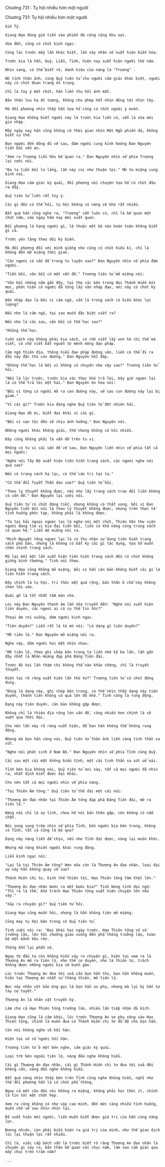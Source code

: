 




Chương 731 : Tụ hội nhiều hơn một người


Chương 731: Tụ hội nhiều hơn một người

	Giờ Tý.

	Giang Hạo đúng giờ tiến vào phiến đá công cộng khu vực.

	Vừa đến, cũng có chút kinh ngạc.

	Cùng lúc trước mấy lần khác biệt, lần này nhân số xuất hiện biến hóa.

	Trước kia là hắn, Quỷ, Liễu, Tinh, hiện nay xuất hiện người thứ năm.

	Nhìn sang, có thể biết rõ, danh hiệu của nàng là "Trương" .

	Nữ tính thân ảnh, cùng Quỷ tiên tử cho người cảm giác khác biệt, người này có chút đoan trang ổn trọng.

	Chỉ là tùy ý một chút, hắn liền thu hồi ánh mắt.

	Bản thân lưu hạ ấn tượng, không cho phép hết nhìn đông tới nhìn tây.

	Mà đối phương nhìn thấy hắn tựa hồ cũng có chút ngoài ý muốn.

	Giang Hạo không biết người này là trước kia liền có, vẫn là vừa mới gia nhập.

	Mấy ngày nay hắn cũng không có thời gian nhìn Mật Ngữ phiến đá, không biết cụ thể.

	Bọn người đến đông đủ về sau, đám người cung kính hướng Đan Nguyên tiền bối vấn an.

	"Xem ra Trương tiểu hữu bế quan ra." Đan Nguyên nhìn về phía Trương lại cười nói.

	"Đa tạ tiền bối lo lắng, lần này coi như thuận lợi." Mở to miệng cung kính nói.

	Giang Hạo cảm giác kỳ quái, đối phương nói chuyện tựa hồ có chút đâu ra đấy.

	Quỷ tiên tử liền rất tùy ý.

	Cái gì đều có thể hỏi, tụ hội không có nàng sẽ khó rất nhiều.

	Bất quá hắn cũng nghe ra, "Trương" vẫn luôn có, chỉ là bế quan một chút năm, vào ngay hôm nay mới xuất quan.

	Đối phương là hạng người gì, lệ thuộc một bộ nào hoàn toàn không biết gì cả.

	Trước yên lặng theo dõi kỳ biến.

	Mà đối phương đối với mình giống như cũng có chút hiếu kì, chỉ là không đến mở miệng thời gian.

	"Các ngươi có vấn đề trong tu luyện sao?" Đan Nguyên nhìn về phía đám người.

	"Tiền bối, vãn bối có một vấn đề." Trương tiên tử mở miệng nói:

	"Vãn bối những năm gần đây, tại thư các bên trong đọc Thánh Hiền bút mực, phát hiện có người đã từng lấy văn nhập đạo, nơi này có chút kỳ quái.

	Hắn nhập đạo là bởi vì cảm ngộ, vẫn là trong sách có kiểu khác lực lượng?

	Nếu như là cảm ngộ, tại sao muốn đặc biệt viết ra?

	Nếu như là cái sau, vãn bối có thể học sao?"

	"Không thể học.

	Cuốn sách này không phải kia sách, có chữ viết lấy sơn hà chi thế mà viết, có chữ viết bắt nguồn từ mênh mông đạo pháp.

	Cảm ngộ thiên địa, thông hiểu đạo pháp đường vân, liền có thể đi ra đầu này đặc thù con đường." Đan Nguyên hồi đáp.

	"Không thể học là bởi vì không có chuyện như vậy sao?" Trương tiên tử hỏi.

	"Nếu là lúc trước, trước kia xác thực khó trả lời, bây giờ ngược lại là có thể trả lời một hai." Đan Nguyên ôn hòa nói:

	"Bởi vì từng có người mở ra con đường này, về sau con đường này lại bị giam."

	"Vì cái gì?" Trước kia đang nghe Quỷ tiên tử đột nhiên hỏi.

	Giang Hạo đê mi, biết đại khái vì cái gì.

	"Bởi vì vạn tộc đều sẽ chịu ảnh hưởng." Đan Nguyên nói.

	Những người khác không giải, thế nhưng không có hỏi nhiều.

	Đây cũng không phải là vấn đề trên tu vi.

	Không có tu vi cái vấn đề về sau, Đan Nguyên liền nhìn về phía tất cả mọi người:

	"Nghe nói Tây Bộ xuất hiện tiên hiền trang sách, các ngươi nghe nói qua sao?

	Nếu có trang sách hạ lạc, có thể cáo tri tại ta."

	"Có thể đổi Tuyết Thần đan sao?" Quỷ tiên tử hỏi.

	"Theo lý thuyết không được, nếu như lấy trang sách trao đổi liền không có vấn đề." Đan Nguyên lại cười nói.

	Quỷ tiên tử có chút đáng tiếc, nhưng không có thất vọng, bởi vì Đan Nguyên tiền bối nói là theo lý thuyết không được, nhưng trên thực tế tình huống phức tạp, không phải là không được.

	"Ta tại hải ngoại ngược lại là nghe nói một chút, Thiên Văn thư viện người đang tìm vị kia đại tiền bối, liền có khả năng cùng trang sách có quan hệ." Liễu mở miệng nói ra.

	"Minh Nguyệt tông ngược lại là có thu nhận sử dụng tiên hiền trang sách phó bản, nhưng là không có bất kỳ cái gì tác dụng, tựa hồ muốn chân chính trang sách.

	Mà lại mỗi một lần xuất hiện tiên hiền trang sách đều có chút không giống bình thường." Tinh nói theo.

	Giang Hạo cũng không mở miệng, bởi vì hắn căn bản không biết cái gì là tiên hiền trang sách.

	Đây chính là tụ hội, tri thức mặt quá rộng, bản thân ở chỗ này không chen lời vào.

	Quái gở là tốt nhất tấm màn che.

	Lúc này Đan Nguyên thanh âm lần nữa truyền đến: "Nghe nói xuất hiện tiên duyên, các ngươi ai có cụ thể tin tức?"

	Thoại âm rơi xuống, đám người kinh ngạc.

	"Tiên duyên?" Liễu rất là tò mò nói: "Là dạng gì tiên duyên?"

	"Mở tiên lộ." Đan Nguyên mở miệng nói ra.

	Nghe vậy, đám người hai mặt nhìn nhau.

	"Mở tiên lộ, theo ghi chép bên trong ta liền nhớ kỹ ba lần, lần gần đây nhất là Nhân Hoàng đạp phá Đăng Tiên đài.

	Trước đó hai lần thậm chí không thể nào khảo chứng, chỉ là truyền thuyết.

	Hiện tại rõ ràng xuất hiện lần thứ tư?" Trương tiên tử có chút động dung.

	"Đúng là dạng này, ghi chép bên trong, có thể nhìn thấy dạng này tiên duyên, thành tiên không có quá lớn độ khó." Tinh cũng là rung động.

	Dạng này tiên duyên, căn bản không gặp được.

	Không chỉ là thiên địa rộng lớn vấn đề, càng nhiều hơn chính là sẽ vượt qua thời đại.

	Cho nên lần này rõ ràng xuất hiện, để bọn hắn không thể không rung động.

	Nhưng mà bọn hắn càng nói, Quỷ tiên tử thân ảnh liền càng tinh thần sa sút.

	"Nghe nói phát sinh ở Nam Bộ." Đan Nguyên nhìn về phía Tỉnh cùng Quỷ.

	Cái sau một cái mặt không biểu tình, một cái tinh thần sa sút uể oải.

	Tỉnh bên kia không nói, Quỷ tiên tử nơi này, tất cả mọi người đã nhìn ra, nhất định biết được đại khái.

	Cho nên tất cả mọi người nhìn về phía nàng.

	"Tại Thiên Âm tông." Quỷ tiên tử thở dài một cái nói:

	"Thượng An đạo nhân tại Thiên Âm tông đạp phá Đăng Tiên đài, mở ra tiên lộ."

	Nàng nói chỉ là sự tình, chưa hề nói bản thân gặp, còn không có nắm chặt.

	Nói xong vụng trộm nhìn về phía Tỉnh, bốn người kia bên trong, không có Tỉnh, tất cả cũng là bỏ qua?

	Dạng này nàng liền dễ chịu, nếu như Tỉnh đạt được, nàng lại muốn khóc.

	Nhưng mà nàng khiến người khác rung động.

	Liễu kinh ngạc nói:

	"Lại là tại Thiên Âm tông? Hơn nữa còn là Thượng An đạo nhân, loại đại sự này hắn không quay về sao?

	Thánh Hiền chi tư, kinh thế thiên tài, Hạo Thiên tông tâm thật lớn."

	"Thượng An đạo nhân bước ra một bước kia?" Tinh bừng tỉnh đại ngộ: "Thì ra là thế, khó trách Hạo Thiên tông xuất hiện chuyện lớn như vậy."

	"Xảy ra chuyện gì?" Quỷ tiên tử hỏi.

	Giang Hạo cũng muốn hỏi, nhưng là hắn không tiện mở miệng.

	Cũng may tụ hội bên trong có Quỷ tiên tử.

	Tinh cười nói ra: "Đại khái hai ngày trước, Hạo Thiên tông vô số trưởng lão, lên tới chưởng giáo xuống đến phổ thông trưởng lão, toàn bộ một mảnh kêu rên.

	Thống khổ lại phẫn nộ.

	Ngay từ đầu ta còn không hiểu xảy ra chuyện gì, hiện tại xem ra là Thượng An mở ra tiên lộ, như thế cơ duyên, như là thiên tư, trách không được những người kia sẽ buồn gào.

	Lúc trước Thượng An đưa tới cửa cầu bọn hắn thu, bọn hắn không muốn, hiện tại Thượng An nhất cử thông thiên, mở tiên lộ.

	Bực này nhân vật bản ứng gọi là bọn hắn sư phụ, nhưng mà lại bị hắn tự tay cự tuyệt."

	Thượng An là nhân vật truyền kỳ.

	Làm cho cả Hạo Thiên tông trưởng lão, nhiều lần tiếp nhận đả kích.

	Giang Hạo cũng là cảm khái, lúc trước Thượng An sư phụ xông vào Hạo Thiên tông, chính là muốn đưa có Thánh Hiền chi tư đồ đệ cho bọn hắn.

	Còn nói không nghe sẽ hối hận.

	Hiện tại vô số người hối hận.

	Trương tiên tử ở một bên nghe, cảm giác kỳ quái.

	Loại trừ bên ngoài tiên lộ, nàng đều nghe không hiểu.

	Cái gì Thượng An đạo nhân, cái gì Thánh Hiền chi tư đưa tới cửa đều không cần, nàng đều nghe không hiểu.

	Bất quá nàng nhìn thấy bên trên Tỉnh cũng nghe không hiểu, nghĩ như thế đối phương hẳn là có chút phổ thông.

	Ngay cả một câu đều nói không ra miệng, không phải học thức ít, chính là tin tức mặt chật hẹp.

	Xem ra cũng không có như vậy cao minh, đến mức càng nhiều tình huống, muốn chờ về sau nhìn nhìn lại.

	Đã xuất hiện mới người, liền muốn biết được giá trị của hắn cùng năng lực.

	Đương nhiên, còn phải biểu hiện ra giá trị của mình, như thế giao dịch lúc lại thuận lợi rất nhiều.

	Chỉ là, việc cấp bách vẫn là trước biết rõ ràng Thượng An đạo nhân là chuyện gì xảy ra, bản thân bế quan vài chục năm, làm sao cảm giác qua mấy chục trên trăm năm?

	...




